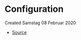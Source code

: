# Configuration
Created Samstag 08 Februar 2020


* [Source](https://docs.ansible.com/ansible/latest/reference_appendices/config.html)


